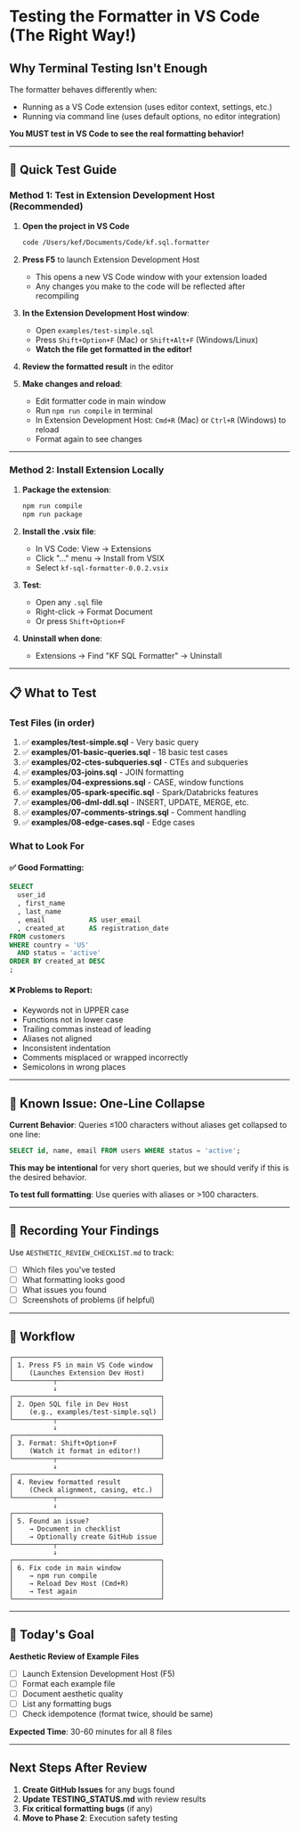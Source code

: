 # Testing the Formatter in VS Code (The Right Way!)

## Why Terminal Testing Isn't Enough

The formatter behaves differently when:
- Running as a VS Code extension (uses editor context, settings, etc.)
- Running via command line (uses default options, no editor integration)

**You MUST test in VS Code to see the real formatting behavior!**

---

## 🚀 Quick Test Guide

### Method 1: Test in Extension Development Host (Recommended)

1. **Open the project in VS Code**
   ```bash
   code /Users/kef/Documents/Code/kf.sql.formatter
   ```

2. **Press F5** to launch Extension Development Host
   - This opens a new VS Code window with your extension loaded
   - Any changes you make to the code will be reflected after recompiling

3. **In the Extension Development Host window**:
   - Open `examples/test-simple.sql`
   - Press `Shift+Option+F` (Mac) or `Shift+Alt+F` (Windows/Linux)
   - **Watch the file get formatted in the editor!**

4. **Review the formatted result** in the editor

5. **Make changes and reload**:
   - Edit formatter code in main window
   - Run `npm run compile` in terminal
   - In Extension Development Host: `Cmd+R` (Mac) or `Ctrl+R` (Windows) to reload
   - Format again to see changes

---

### Method 2: Install Extension Locally

1. **Package the extension**:
   ```bash
   npm run compile
   npm run package
   ```

2. **Install the .vsix file**:
   - In VS Code: View → Extensions
   - Click "..." menu → Install from VSIX
   - Select `kf-sql-formatter-0.0.2.vsix`

3. **Test**:
   - Open any `.sql` file
   - Right-click → Format Document
   - Or press `Shift+Option+F`

4. **Uninstall when done**:
   - Extensions → Find "KF SQL Formatter" → Uninstall

---

## 📋 What to Test

### Test Files (in order)

1. ✅ **examples/test-simple.sql** - Very basic query
2. ✅ **examples/01-basic-queries.sql** - 18 basic test cases
3. ✅ **examples/02-ctes-subqueries.sql** - CTEs and subqueries
4. ✅ **examples/03-joins.sql** - JOIN formatting
5. ✅ **examples/04-expressions.sql** - CASE, window functions
6. ✅ **examples/05-spark-specific.sql** - Spark/Databricks features
7. ✅ **examples/06-dml-ddl.sql** - INSERT, UPDATE, MERGE, etc.
8. ✅ **examples/07-comments-strings.sql** - Comment handling
9. ✅ **examples/08-edge-cases.sql** - Edge cases

### What to Look For

#### ✅ Good Formatting:
```sql
SELECT
  user_id
  , first_name
  , last_name
  , email           AS user_email
  , created_at      AS registration_date
FROM customers
WHERE country = 'US'
  AND status = 'active'
ORDER BY created_at DESC
;
```

#### ❌ Problems to Report:
- Keywords not in UPPER case
- Functions not in lower case
- Trailing commas instead of leading
- Aliases not aligned
- Inconsistent indentation
- Comments misplaced or wrapped incorrectly
- Semicolons in wrong places

---

## 🐛 Known Issue: One-Line Collapse

**Current Behavior**: Queries ≤100 characters without aliases get collapsed to one line:
```sql
SELECT id, name, email FROM users WHERE status = 'active';
```

**This may be intentional** for very short queries, but we should verify if this is the desired behavior.

**To test full formatting**: Use queries with aliases or >100 characters.

---

## 📝 Recording Your Findings

Use `AESTHETIC_REVIEW_CHECKLIST.md` to track:
- [ ] Which files you've tested
- [ ] What formatting looks good
- [ ] What issues you found
- [ ] Screenshots of problems (if helpful)

---

## 🔄 Workflow

```
┌─────────────────────────────────────┐
│ 1. Press F5 in main VS Code window  │
│    (Launches Extension Dev Host)    │
└──────────┬──────────────────────────┘
           ↓
┌─────────────────────────────────────┐
│ 2. Open SQL file in Dev Host        │
│    (e.g., examples/test-simple.sql) │
└──────────┬──────────────────────────┘
           ↓
┌─────────────────────────────────────┐
│ 3. Format: Shift+Option+F           │
│    (Watch it format in editor!)     │
└──────────┬──────────────────────────┘
           ↓
┌─────────────────────────────────────┐
│ 4. Review formatted result          │
│    (Check alignment, casing, etc.)  │
└──────────┬──────────────────────────┘
           ↓
┌─────────────────────────────────────┐
│ 5. Found an issue?                  │
│    → Document in checklist          │
│    → Optionally create GitHub issue │
└──────────┬──────────────────────────┘
           ↓
┌─────────────────────────────────────┐
│ 6. Fix code in main window          │
│    → npm run compile                │
│    → Reload Dev Host (Cmd+R)        │
│    → Test again                     │
└─────────────────────────────────────┘
```

---

## 🎯 Today's Goal

**Aesthetic Review of Example Files**

- [ ] Launch Extension Development Host (F5)
- [ ] Format each example file
- [ ] Document aesthetic quality
- [ ] List any formatting bugs
- [ ] Check idempotence (format twice, should be same)

**Expected Time**: 30-60 minutes for all 8 files

---

## Next Steps After Review

1. **Create GitHub Issues** for any bugs found
2. **Update TESTING_STATUS.md** with review results
3. **Fix critical formatting bugs** (if any)
4. **Move to Phase 2**: Execution safety testing
